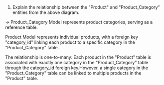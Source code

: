 1. Explain the relationship between the "Product" and "Product_Category" entities from the above diagram.

-> Product_Category Model represents product categories, serving as a reference table.

Product Model represents individual products, with a foreign key "category_id" linking each product to a specific category in the "Product_Category" table.

The relationship is one-to-many: Each product in the "Product" table is associated with exactly one category in the "Product_Category" table through the category_id foreign key.However, a single category in the "Product_Category" table can be linked to multiple products in the "Product" table.
